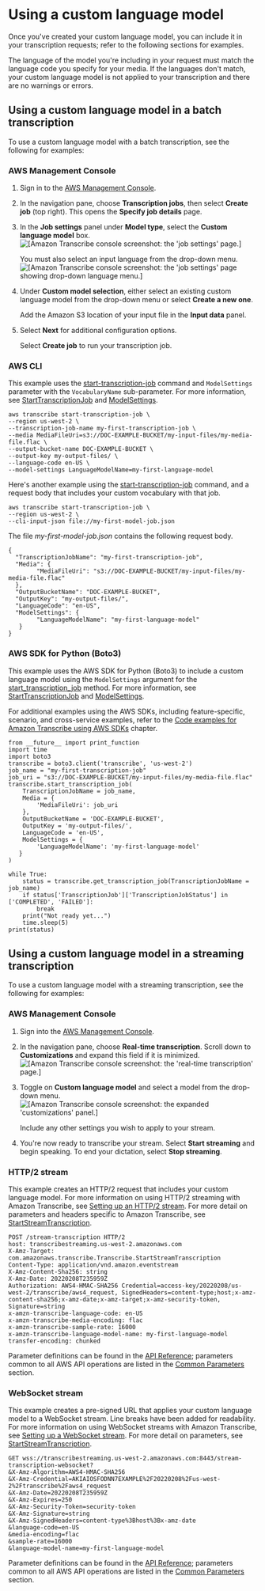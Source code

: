# Using a custom language model<a name="custom-language-models-using"></a>

Once you've created your custom language model, you can include it in your transcription requests; refer to the following sections for examples\.

The language of the model you're including in your request must match the language code you specify for your media\. If the languages don't match, your custom language model is not applied to your transcription and there are no warnings or errors\.

## Using a custom language model in a batch transcription<a name="custom-language-models-using-batch"></a>

To use a custom language model with a batch transcription, see the following for examples:

### AWS Management Console<a name="model-console-batch"></a>

1. Sign in to the [AWS Management Console](https://console.aws.amazon.com/transcribe/)\.

1. In the navigation pane, choose **Transcription jobs**, then select **Create job** \(top right\)\. This opens the **Specify job details** page\.

1. In the **Job settings** panel under **Model type**, select the **Custom language model** box\.  
![\[Amazon Transcribe console screenshot: the 'job settings' page.\]](http://docs.aws.amazon.com/transcribe/latest/dg/images/clm-console.png)

   You must also select an input language from the drop\-down menu\.  
![\[Amazon Transcribe console screenshot: the 'job settings' page showing drop-down language menu.\]](http://docs.aws.amazon.com/transcribe/latest/dg/images/clm-console-language.png)

1. Under **Custom model selection**, either select an existing custom language model from the drop\-down menu or select **Create a new one**\.

   Add the Amazon S3 location of your input file in the **Input data** panel\.

1. Select **Next** for additional configuration options\.

   Select **Create job** to run your transcription job\.

### AWS CLI<a name="model-using-cli"></a>

This example uses the [start\-transcription\-job](https://awscli.amazonaws.com/v2/documentation/api/latest/reference/transcribe/start-transcription-job.html) command and `ModelSettings` parameter with the `VocabularyName` sub\-parameter\. For more information, see [StartTranscriptionJob](https://docs.aws.amazon.com/transcribe/latest/APIReference/API_StartTranscriptionJob.html) and [ModelSettings](https://docs.aws.amazon.com/transcribe/latest/APIReference/API_ModelSettings.html)\.

```
aws transcribe start-transcription-job \
--region us-west-2 \
--transcription-job-name my-first-transcription-job \
--media MediaFileUri=s3://DOC-EXAMPLE-BUCKET/my-input-files/my-media-file.flac \
--output-bucket-name DOC-EXAMPLE-BUCKET \
--output-key my-output-files/ \
--language-code en-US \
--model-settings LanguageModelName=my-first-language-model
```

Here's another example using the [start\-transcription\-job](https://awscli.amazonaws.com/v2/documentation/api/latest/reference/transcribe/start-transcription-job.html) command, and a request body that includes your custom vocabulary with that job\.

```
aws transcribe start-transcription-job \
--region us-west-2 \
--cli-input-json file://my-first-model-job.json
```

The file *my\-first\-model\-job\.json* contains the following request body\.

```
{
  "TranscriptionJobName": "my-first-transcription-job",
  "Media": {
        "MediaFileUri": "s3://DOC-EXAMPLE-BUCKET/my-input-files/my-media-file.flac"
  },
  "OutputBucketName": "DOC-EXAMPLE-BUCKET",
  "OutputKey": "my-output-files/", 
  "LanguageCode": "en-US",
  "ModelSettings": {
        "LanguageModelName": "my-first-language-model"
   }
}
```

### AWS SDK for Python \(Boto3\)<a name="model-using-python-batch"></a>

This example uses the AWS SDK for Python \(Boto3\) to include a custom language model using the `ModelSettings` argument for the [start\_transcription\_job](https://boto3.amazonaws.com/v1/documentation/api/latest/reference/services/transcribe.html#TranscribeService.Client.start_transcription_job) method\. For more information, see [StartTranscriptionJob](https://docs.aws.amazon.com/transcribe/latest/APIReference/API_StartTranscriptionJob.html) and [ModelSettings](https://docs.aws.amazon.com/transcribe/latest/APIReference/API_ModelSettings.html)\.

For additional examples using the AWS SDKs, including feature\-specific, scenario, and cross\-service examples, refer to the [Code examples for Amazon Transcribe using AWS SDKs](service_code_examples.md) chapter\.

```
from __future__ import print_function
import time
import boto3
transcribe = boto3.client('transcribe', 'us-west-2')
job_name = "my-first-transcription-job"
job_uri = "s3://DOC-EXAMPLE-BUCKET/my-input-files/my-media-file.flac"
transcribe.start_transcription_job(
    TranscriptionJobName = job_name,
    Media = {
        'MediaFileUri': job_uri
    },
    OutputBucketName = 'DOC-EXAMPLE-BUCKET',
    OutputKey = 'my-output-files/', 
    LanguageCode = 'en-US', 
    ModelSettings = {
        'LanguageModelName': 'my-first-language-model' 
   }
)

while True:
    status = transcribe.get_transcription_job(TranscriptionJobName = job_name)
    if status['TranscriptionJob']['TranscriptionJobStatus'] in ['COMPLETED', 'FAILED']:
        break
    print("Not ready yet...")
    time.sleep(5)
print(status)
```

## Using a custom language model in a streaming transcription<a name="custom-language-models-using-stream"></a>

To use a custom language model with a streaming transcription, see the following for examples:

### AWS Management Console<a name="model-console-stream"></a>

1. Sign into the [AWS Management Console](https://console.aws.amazon.com/transcribe/)\.

1. In the navigation pane, choose **Real\-time transcription**\. Scroll down to **Customizations** and expand this field if it is minimized\.  
![\[Amazon Transcribe console screenshot: the 'real-time transcription' page.\]](http://docs.aws.amazon.com/transcribe/latest/dg/images/stream-main.png)

1. Toggle on **Custom language model** and select a model from the drop\-down menu\.  
![\[Amazon Transcribe console screenshot: the expanded 'customizations' panel.\]](http://docs.aws.amazon.com/transcribe/latest/dg/images/model-stream2.png)

   Include any other settings you wish to apply to your stream\.

1. You're now ready to transcribe your stream\. Select **Start streaming** and begin speaking\. To end your dictation, select **Stop streaming**\.

### HTTP/2 stream<a name="model-using-http2"></a>

This example creates an HTTP/2 request that includes your custom language model\. For more information on using HTTP/2 streaming with Amazon Transcribe, see [Setting up an HTTP/2 stream](streaming-http2.md)\. For more detail on parameters and headers specific to Amazon Transcribe, see [StartStreamTranscription](https://docs.aws.amazon.com/transcribe/latest/APIReference/API_streaming_StartStreamTranscription.html)\.

```
POST /stream-transcription HTTP/2
host: transcribestreaming.us-west-2.amazonaws.com
X-Amz-Target: com.amazonaws.transcribe.Transcribe.StartStreamTranscription
Content-Type: application/vnd.amazon.eventstream
X-Amz-Content-Sha256: string
X-Amz-Date: 20220208T235959Z
Authorization: AWS4-HMAC-SHA256 Credential=access-key/20220208/us-west-2/transcribe/aws4_request, SignedHeaders=content-type;host;x-amz-content-sha256;x-amz-date;x-amz-target;x-amz-security-token, Signature=string
x-amzn-transcribe-language-code: en-US
x-amzn-transcribe-media-encoding: flac
x-amzn-transcribe-sample-rate: 16000      
x-amzn-transcribe-language-model-name: my-first-language-model
transfer-encoding: chunked
```

Parameter definitions can be found in the [API Reference](https://docs.aws.amazon.com/transcribe/latest/APIReference/API_Reference.html); parameters common to all AWS API operations are listed in the [Common Parameters](https://docs.aws.amazon.com/transcribe/latest/APIReference/CommonParameters.html) section\.

### WebSocket stream<a name="model-using-websocket"></a>

This example creates a pre\-signed URL that applies your custom language model to a WebSocket stream\. Line breaks have been added for readability\. For more information on using WebSocket streams with Amazon Transcribe, see [Setting up a WebSocket stream](streaming-websocket.md)\. For more detail on parameters, see [StartStreamTranscription](https://docs.aws.amazon.com/transcribe/latest/APIReference/API_streaming_StartStreamTranscription.html)\.

```
GET wss://transcribestreaming.us-west-2.amazonaws.com:8443/stream-transcription-websocket?
&X-Amz-Algorithm=AWS4-HMAC-SHA256
&X-Amz-Credential=AKIAIOSFODNN7EXAMPLE%2F20220208%2Fus-west-2%2Ftranscribe%2Faws4_request
&X-Amz-Date=20220208T235959Z
&X-Amz-Expires=250
&X-Amz-Security-Token=security-token
&X-Amz-Signature=string
&X-Amz-SignedHeaders=content-type%3Bhost%3Bx-amz-date
&language-code=en-US
&media-encoding=flac
&sample-rate=16000    
&language-model-name=my-first-language-model
```

Parameter definitions can be found in the [API Reference](https://docs.aws.amazon.com/transcribe/latest/APIReference/API_Reference.html); parameters common to all AWS API operations are listed in the [Common Parameters](https://docs.aws.amazon.com/transcribe/latest/APIReference/CommonParameters.html) section\.